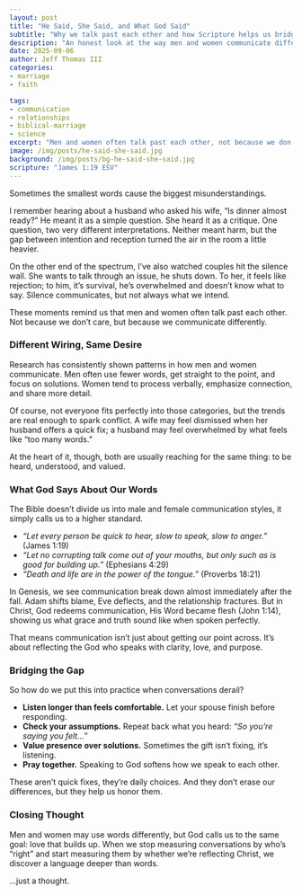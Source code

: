 ```yaml
---
layout: post
title: "He Said, She Said, and What God Said"
subtitle: "Why we talk past each other and how Scripture helps us bridge the gap"
description: "An honest look at the way men and women communicate differently, what research shows, and how God’s Word gives us a better way forward."
date: 2025-09-06
author: Jeff Thomas III
categories:  
- marriage  
- faith

tags:  
- communication  
- relationships  
- biblical-marriage  
- science
excerpt: "Men and women often talk past each other, not because we don’t care, but because we communicate differently. The good news? God’s wisdom offers us a way through."
image: /img/posts/he-said-she-said.jpg
background: /img/posts/bg-he-said-she-said.jpg
scripture: "James 1:19 ESV"
---
```

Sometimes the smallest words cause the biggest misunderstandings.  

I remember hearing about a husband who asked his wife, “Is dinner almost ready?” He meant it as a simple question. She heard it as a critique. One question, two very different interpretations. Neither meant harm, but the gap between intention and reception turned the air in the room a little heavier.  

On the other end of the spectrum, I’ve also watched couples hit the silence wall. She wants to talk through an issue, he shuts down. To her, it feels like rejection; to him, it’s survival, he’s overwhelmed and doesn’t know what to say. Silence communicates, but not always what we intend.  

These moments remind us that men and women often talk past each other. Not because we don’t care, but because we communicate differently.  

### Different Wiring, Same Desire
Research has consistently shown patterns in how men and women communicate. Men often use fewer words, get straight to the point, and focus on solutions. Women tend to process verbally, emphasize connection, and share more detail.  

Of course, not everyone fits perfectly into those categories, but the trends are real enough to spark conflict. A wife may feel dismissed when her husband offers a quick fix; a husband may feel overwhelmed by what feels like “too many words.”  

At the heart of it, though, both are usually reaching for the same thing: to be heard, understood, and valued.  

### What God Says About Our Words
The Bible doesn’t divide us into male and female communication styles, it simply calls us to a higher standard. 
- *“Let every person be quick to hear, slow to speak, slow to anger.”* (James 1:19)  
- *“Let no corrupting talk come out of your mouths, but only such as is good for building up.”* (Ephesians 4:29)  
- *“Death and life are in the power of the tongue.”* (Proverbs 18:21)  

In Genesis, we see communication break down almost immediately after the fall. Adam shifts blame, Eve deflects, and the relationship fractures. But in Christ, God redeems communication, His Word became flesh (John 1:14), showing us what grace and truth sound like when spoken perfectly.  

That means communication isn’t just about getting our point across. It’s about reflecting the God who speaks with clarity, love, and purpose. 

### Bridging the Gap
So how do we put this into practice when conversations derail?  
- **Listen longer than feels comfortable.** Let your spouse finish before responding.  
- **Check your assumptions.** Repeat back what you heard: *“So you’re saying you felt…”* 
- **Value presence over solutions.** Sometimes the gift isn’t fixing, it’s listening.  
- **Pray together.** Speaking to God softens how we speak to each other.  

These aren’t quick fixes, they’re daily choices. And they don’t erase our differences, but they help us honor them.  

### Closing Thought
Men and women may use words differently, but God calls us to the same goal: love that builds up. When we stop measuring conversations by who’s “right” and start measuring them by whether we’re reflecting Christ, we discover a language deeper than words.  

…just a thought.
<!--stackedit_data:
eyJoaXN0b3J5IjpbLTE1ODI5OTc3NTNdfQ==
-->